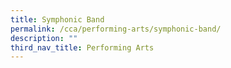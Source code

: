 ```yaml
---
title: Symphonic Band
permalink: /cca/performing-arts/symphonic-band/
description: ""
third_nav_title: Performing Arts
---
```

